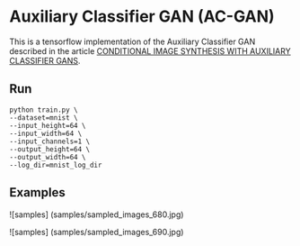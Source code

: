# Auxiliary Classifier GAN (AC-GAN)

This is a tensorflow implementation of the Auxiliary Classifier GAN described in the article [CONDITIONAL IMAGE SYNTHESIS WITH AUXILIARY CLASSIFIER GANS](https://arxiv.org/abs/1610.09585).

## Run

```
python train.py \
--dataset=mnist \
--input_height=64 \
--input_width=64 \
--input_channels=1 \
--output_height=64 \
--output_width=64 \
--log_dir=mnist_log_dir
```

## Examples
![samples]
(samples/sampled_images_680.jpg)

![samples]
(samples/sampled_images_690.jpg)